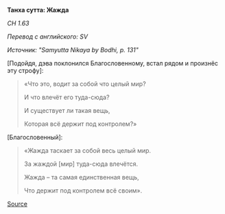 **Танха сутта: Жажда**

_СН 1\.63_

_Перевод с английского: SV_

_Источник: "Samyutta Nikaya by Bodhi, p\. 131"_

\[Подойдя, дэва поклонился Благословенному, встал рядом и произнёс эту строфу\]:

> «Что это, водит за собой что целый мир? 
> 
> И что влечёт его туда\-сюда? 
> 
> И существует ли такая вещь, 
> 
> Которая всё держит под контролем?»

\[Благословенный\]:

> «Жажда таскает за собой весь целый мир\. 
> 
> За жаждой \[мир\] туда\-сюда влечётся\. 
> 
> Жажда – та самая единственная вещь, 
> 
> Что держит под контролем всё своим»\.

[Source](https://www\.theravada\.ru/Teaching/Canon/Suttanta/Texts/sn1_63\-tanha\-sutta\-sv\.htm)